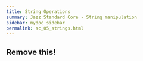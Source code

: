 ```yaml
---
title: String Operations
summary: Jazz Standard Core - String manipulation
sidebar: mydoc_sidebar
permalink: sc_05_strings.html
---
```



## Remove this!
